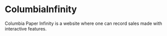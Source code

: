 # ColumbiaInfinity
Columbia Paper Infinity is a website where one can record sales made with interactive features. 
